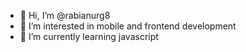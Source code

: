 - 👋 Hi, I’m @rabianurg8
- 👀 I’m interested in mobile and frontend development
- 🌱 I’m currently learning javascript

<!---
rabianurg8/rabianurg8 is a ✨ special ✨ repository because its `README.md` (this file) appears on your GitHub profile.
You can click the Preview link to take a look at your changes.
--->
